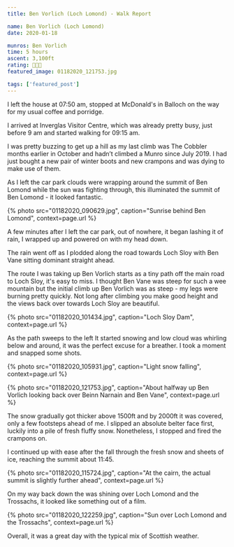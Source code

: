```yaml
---
title: Ben Vorlich (Loch Lomond) - Walk Report

name: Ben Vorlich (Loch Lomond)
date: 2020-01-18

munros: Ben Vorlich
time: 5 hours
ascent: 3,100ft
rating: 🥾🥾🥾
featured_image: 01182020_121753.jpg

tags: ['featured_post']
---
```


I left the house at 07:50 am, stopped at McDonald's in Balloch on the way for my usual coffee and porridge.

I arrived at Inverglas Visitor Centre, which was already pretty busy, just before 9 am and started walking for 09:15 am.

I was pretty buzzing to get up a hill as my last climb was The Cobbler months earlier in October and hadn’t climbed a Munro since July 2019. I had just bought a new pair of winter boots and new crampons and was dying to make use of them.

As I left the car park clouds were wrapping around the summit of Ben Lomond while the sun was fighting through, this illuminated the summit of Ben Lomond - it looked fantastic.

{% photo src="01182020_090629.jpg", caption="Sunrise behind Ben Lomond", context=page.url %}

A few minutes after I left the car park, out of nowhere, it began lashing it of rain, I wrapped up and powered on with my head down.

The rain went off as I plodded along the road towards Loch Sloy with Ben Vane sitting dominant straight ahead.

The route I was taking up Ben Vorlich starts as a tiny path off the main road to Loch Sloy, it's easy to miss. I thought Ben Vane was steep for such a wee mountain but the initial climb up Ben Vorlich was as steep - my legs were burning pretty quickly. Not long after climbing you make good height and the views back over towards Loch Sloy are beautiful.

{% photo src="01182020_101434.jpg", caption="Loch Sloy Dam", context=page.url %}

As the path sweeps to the left It started snowing and low cloud was whirling below and around, it was the perfect excuse for a breather. I took a moment and snapped some shots.

{% photo src="01182020_105931.jpg", caption="Light snow falling", context=page.url %}

{% photo src="01182020_121753.jpg", caption="About halfway up Ben Vorlich looking back over Beinn Narnain and Ben Vane", context=page.url %}

The snow gradually got thicker above 1500ft and by 2000ft it was covered, only a few footsteps ahead of me. I slipped an absolute belter face first, luckily into a pile of fresh fluffy snow. Nonetheless, I stopped and fired the crampons on.

I continued up with ease after the fall through the fresh snow and sheets of ice, reaching the summit about 11:45.

{% photo src="01182020_115724.jpg", caption="At the cairn, the actual summit is slightly further ahead", context=page.url %}

On my way back down the was shining over Loch Lomond and the Trossachs, it looked like something out of a film.

{% photo src="01182020_122259.jpg", caption="Sun over Loch Lomond and the Trossachs", context=page.url %}

Overall, it was a great day with the typical mix of Scottish weather.
